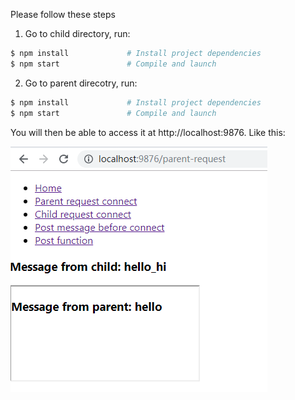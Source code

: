 Please follow these steps
1. Go to child directory, run:

```bash
$ npm install             # Install project dependencies
$ npm start               # Compile and launch
```

2. Go to parent direcotry, run:

```bash
$ npm install             # Install project dependencies
$ npm start               # Compile and launch
```

You will then be able to access it at http://localhost:9876. Like this:

![demo](https://raw.githubusercontent.com/hcl1687/iframe-channel/master/img/demo.png)

